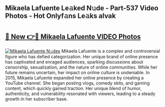 ## Mikaela Lafuente Le𝚊ked N𝚞de - Part-537 Video Photos - Hot Onlyf𝚊ns Le𝚊ks aIvak

# <h2><a href="http://ac1654.deff.icu/?id=Mikaela+Lafuente">🔗 New 👉🔴 Mikaela Lafuente VIDEO Photos</a></h2>

[![Mikaela Lafuente N𝚞des](https://i.imgur.com/rIISA9y.gif)](http://ac1654.deff.icu/?id=Mikaela+Lafuente)
Mikaela Lafuente is a complex and controversial figure who has defied categorization. Her unique brand of online presence has captivated and enraged audiences, sparking discussions about censorship, sexualization, and the nature of online communities. While her future remains uncertain, her impact on online culture is undeniable. In 2015, Mikaela Lafuente expanded her online presence by creating a YouTube channel. She began posting vlogs, comedy skits, and gaming content, which quickly gained traction. Her unique blend of humor, authenticity, and vulnerability resonated with viewers, leading to a steady growth in her subscriber base.
